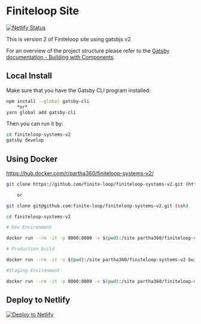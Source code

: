 # Finiteloop Site

[![Netlify Status](https://api.netlify.com/api/v1/badges/68f17afa-c0c0-44e5-a395-0d943ecf9ec4/deploy-status)](https://app.netlify.com/sites/finiteloop/deploys)

This is version 2 of Finiteloop site using gatsbjs v2

For an overview of the project structure please refer to the [Gatsby documentation - Building with Components](https://next.gatsbyjs.org/docs/building-with-components/).

## Local Install

Make sure that you have the Gatsby CLI program installed:

```sh
npm install --global gatsby-cli
    *or*
yarn global add gatsby-cli
```

Then you can run it by:

```sh
cd finiteloop-systems-v2
gatsby develop
```

## Using Docker

https://hub.docker.com/r/partha360/finiteloop-systems-v2/

```sh
git clone https://github.com/finite-loop/finiteloop-systems-v2.git (https)

    or

git clone git@github.com:finite-loop/finiteloop-systems-v2.git (ssh)

cd finiteloop-systems-v2

# Dev Environment

docker run --rm -it -p 8000:8000 -v $(pwd):/site partha360/finiteloop-systems-v2 develop

# Production Build

docker run --rm -it -v $(pwd):/site partha360/finiteloop-systems-v2 build

#Staging Environment

docker run --rm -it -p 8000:8000 -v $(pwd):/site partha360/finiteloop-systems-v2 stage #
```

## Deploy to Netlify

[![Deploy to Netlify](https://www.netlify.com/img/deploy/button.svg)](https://app.netlify.com/start/deploy?repository=https://github.com/finite-loop/finiteloop-systems-v2)
